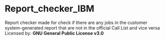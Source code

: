 # Report_checker_IBM
Report checker made for check if there are any jobs in the customer system-generated report that are not in the official Call List and vice versa<br/>
Licensed by: <b>GNU General Public License v3.0</b>
